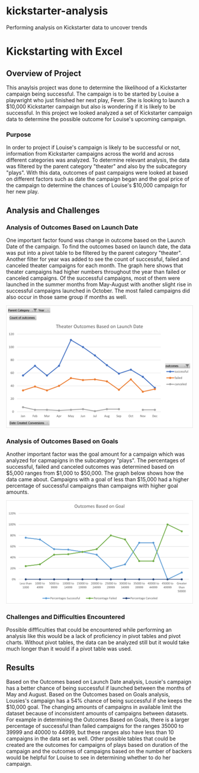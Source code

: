 # kickstarter-analysis
Performing analysis on Kickstarter data to uncover trends

# Kickstarting with Excel

## Overview of Project

This anaylsis project was done to determine the likelihood of a Kickstarter campaign being successful. The campaign is to be started by Louise a playwright who just finished her next play, Fever. She is looking to launch a $10,000 Kickstarter campaign but also is wondering if it is likely to be successful. In this project we looked analyzed a set of Kickstarter campaign data to determine the possible outcome for Louise's upcoming campaign.



### Purpose

In order to project if Louise's campaign is likely to be successful or not, information from Kickstarter campaigns across the world and across different categories was analyzed. To determine relevant analysis, the data was filtered by the parent category "theater" and also by the subcategory "plays". With this data, outcomes of past campaigns were looked at based on different factors such as date the campaign began and the goal price of the campaign to determine the chances of Louise's $10,000 campaign for her new play.

## Analysis and Challenges

### Analysis of Outcomes Based on Launch Date

One important factor found was change in outcome based on the Launch Date of the campaign. To find the outcomes based on launch date, the data was put into a pivot table to be filtered by the parent category "theater". Another filter for year was added to see the count of successful, failed and canceled theater campaigns for each month. The graph here shows that theater campaigns had higher numbers throughout the year than failed or canceled campaigns. Of the successful campaigns, most of them were launched in the summer months from May-August with another slight rise in successful campaigns launched in October. The most failed campaigns did also occur in those same group if months as well.

![Theater_Outcomes_vs_Launch](resources/Theater_Outcomes_vs_Launch.png)

### Analysis of Outcomes Based on Goals

Another important factor was the goal amount for a campaign which was analyzed for capmapigns in the subcategory "plays". The percentages of successful, failed and canceled outcomes was determined based on $5,000 ranges from $1,000 to $50,000. The graph below shows how the data came about. Campaigns with a goal of less than $15,000 had a higher percentage of successful campaigns than campaigns with higher goal amounts.

![Outcomes_vs_Goals](resources/Outcomes_vs_Goals.png)

### Challenges and Difficulties Encountered

Possible diffficulties that could be encountered while performing an analysis like this would be a lack of proficiency in pivot tables and pivot charts. Without pivot tables, the data can be analyzed still but it would take much longer than it would if a pivot table was used. 

## Results

Based on the Outcomes based on Launch Date analysis, Lousie's campaign has a better chance of being successful if launched between the months of May and August. Based on the Outcomes based on Goals analysis, Lousies's campaign has a 54% chance of being successful if she keeps the $10,000 goal. The changing amounts of campaigns in available limit the dataset because of inconsistent amounts of campaigns between datasets. For example in determining the Outcomes Based on Goals, there is a larger percentage of successful than failed campaigns for the ranges 35000 to 39999 and 40000 to 44999, but these ranges also have less than 10 campaigns in the data set as well. Other possible tables that could be created are the outcomes for campaigns of plays based on duration of the campaign and the outcomes of campaigns based on the number of backers would be helpful for Louise to see in determining whether to do her campaign.
